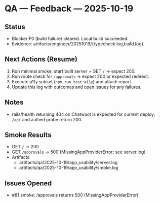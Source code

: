 # QA — Feedback — 2025-10-19

## Status
- Blocker P0 (build failure) cleared. Local build succeeded.
- Evidence: artifacts/engineer/20251019/{typecheck.log,build.log}

## Next Actions (Resume)
1. Run minimal smoke: start built server + GET `/` → expect 200.
2. Run route check for `/approvals` → expect 200 or expected redirect.
3. Execute a11y subset (`npm run test:a11y`) and attach report.
4. Update this log with outcomes and open issues for any failures.

## Notes
- rails/health returning 404 on Chatwoot is expected for current deploy; `/api` and authed probe return 200.

## Smoke Results
- GET `/` → 200
- GET `/approvals` → 500 (MissingAppProviderError; see server.log)
- Artifacts:
  - artifacts/qa/2025-10-19/app_usability/server.log
  - artifacts/qa/2025-10-19/app_usability/smoke.log

## Issues Opened
- #81 smoke: /approvals returns 500 (MissingAppProviderError)

